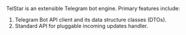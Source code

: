 TelStar is an extensible Telegram bot engine. Primary features include:
1. Telegram Bot API client and its data structure classes (DTOs).
1. Standard API for pluggable incoming updates handler.
